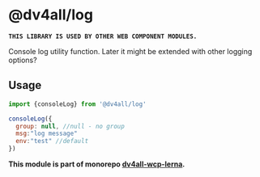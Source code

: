 # @dv4all/log

**`THIS LIBRARY IS USED BY OTHER WEB COMPONENT MODULES.`**

Console log utility function. Later it might be extended with other logging options?

## Usage

```javascript
import {consoleLog} from '@dv4all/log'

consoleLog({
  group: null, //null - no group
  msg:"log message"
  env:"test" //default
})

```

**This module is part of monorepo [dv4all-wcp-lerna](https://github.com/dmijatovic/dv4all-wcp-lerna).**

